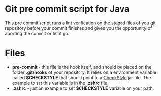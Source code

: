 # Git pre commit script for Java

This pre commit script runs a lint verification on the staged files of you git repository before your commit finishes and gives you the opportunity of aborting the commit or let it go.

# Files

* **pre-commit** - this file is the hook itself, and should be placed on the folder **.git/hooks** of your repository. It relies on a environment variable called **$CHECKSTYLE** that should point to a [CheckStyle]([https://github.com/checkstyle/checkstyle](https://github.com/checkstyle/checkstyle)) jar file. The example to set this variable is in the **.zshrc** file.
* **.zshrc** - just an example to set **$CHECKSTYLE** variable on your path.
